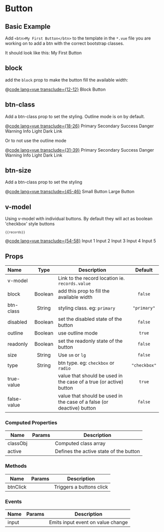 # Button

## Basic Example
Add `<btn>My First Button</btn>` to the template in the `*.vue` file you are working on to add a btn with the correct bootstrap classes.

<p>It should look like this: <btn>My First Button</btn></p>

## block
add the `block` prop to make the button fill the available width:

@[code lang=vue transclude={12-12}](@/docs/components/btn.md)
<btn block> Block Button </btn>

## btn-class
Add a btn-class prop to set the styling.  Outline mode is on by default.

@[code lang=vue transclude={18-26}](@/docs/components/btn.md)
<btn btn-class="primary">Primary</btn>
<btn btn-class="secondary">Secondary</btn>
<btn btn-class="success">Success</btn>
<btn btn-class="danger">Danger</btn>
<btn btn-class="warning">Warning</btn>
<btn btn-class="info">Info</btn>
<btn btn-class="light">Light</btn>
<btn btn-class="dark">Dark</btn>
<btn btn-class="link">Link</btn>

Or to not use the outline mode

@[code lang=vue transclude={31-39}](@/docs/components/btn.md)
<btn :outline="false" btn-class="primary">Primary</btn>
<btn :outline="false" btn-class="secondary">Secondary</btn>
<btn :outline="false" btn-class="success">Success</btn>
<btn :outline="false" btn-class="danger">Danger</btn>
<btn :outline="false" btn-class="warning">Warning</btn>
<btn :outline="false" btn-class="info">Info</btn>
<btn :outline="false" btn-class="light">Light</btn>
<btn :outline="false" btn-class="dark">Dark</btn>
<btn :outline="false" btn-class="link">Link</btn>

## btn-size
Add a btn-class prop to set the styling

@[code lang=vue transclude={45-46}](@/docs/components/btn.md)
<btn size="sm"> Small Button </btn>
<btn size="lg"> Large Button </btn>

## v-model
Using v-model with individual buttons.  By default they will act as boolean 'checkbox' style buttons 

<small>`{{records}}`</small>

@[code lang=vue transclude={54-58}](@/docs/components/btn.md)
<btn v-model="records.input_1">Input 1</btn>
<btn btn-class="secondary" v-model="records.input_2">Input 2</btn>
<btn btn-class="info" v-model="records.input_3">Input 3</btn>
<btn btn-class="warning" v-model="records.input_4">Input 4</btn>
<btn btn-class="danger" v-model="records.input_5">Input 5</btn>

## Props
Name        | Type    | Description | Default
:--------   | :----:  | ----- | :--------:
v-model     |         | Link to the record location ie. `records.value` | 
block       | Boolean | add this prop to fill the available width | `false`
btn-class   | String  | styling class. eg: `primary` | `"primary"`
disabled    | Boolean | set the disabled state of the button | `false`
outline     | Boolean | use outline mode | `true`
readonly    | Boolean | set the readonly state of the button | `false`
size        | String  | Use `sm` or `lg` | `false`
type        | String  | btn type. eg: `checkbox` or `radio` | `"checkbox"`
true-value  |         | value that should be used in the case of a true (or active) button | `true`
false-value |         | value that should be used in the case of a false (or deactive) button | `false`

### Computed Properties
Name             | Params | Description
---------------- | -------| -------------------
classObj         |        | Computed class array
active           |        | Defines the active state of the button

### Methods
Name             | Params | Description
---------------- | -------| -------------------
btnClick         |        | Triggers a buttons click

### Events
Name             | Params | Description
---------------- | -------| -------------------
input            |        | Emits input event on value change 

<script>
export default {
      data() {
          return {
              records: {
                  input_1: true,
                  input_2: true,
                  input_3: true,
                  input_4: true,
                  input_5: true,
              },
          }
      },
}
</script>